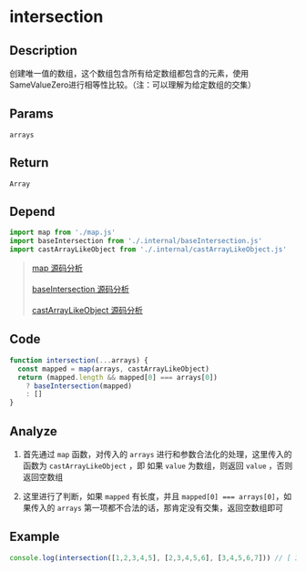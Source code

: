 # intersection

## Description
创建唯一值的数组，这个数组包含所有给定数组都包含的元素，使用 SameValueZero进行相等性比较。（注：可以理解为给定数组的交集）

## Params
`arrays`

## Return
`Array`

## Depend
```js
import map from './map.js'
import baseIntersection from './.internal/baseIntersection.js'
import castArrayLikeObject from './.internal/castArrayLikeObject.js'
```
> [map 源码分析](./map.md)
> <br/>
> <br/>
> [baseIntersection 源码分析](../internal/baseIntersection.md)
> <br/>
> <br/>
> [castArrayLikeObject 源码分析](../internal/castArrayLikeObject.md)

## Code
```js
function intersection(...arrays) {
  const mapped = map(arrays, castArrayLikeObject)
  return (mapped.length && mapped[0] === arrays[0])
    ? baseIntersection(mapped)
    : []
}
```

## Analyze
1. 首先通过 `map` 函数，对传入的 `arrays` 进行和参数合法化的处理，这里传入的函数为 `castArrayLikeObject` ，即 如果 `value` 为数组，则返回 `value` ，否则返回空数组
   
2. 这里进行了判断，如果 `mapped` 有长度，并且 `mapped[0] === arrays[0]`，如果传入的 `arrays` 第一项都不合法的话，那肯定没有交集，返回空数组即可

## Example
```js
console.log(intersection([1,2,3,4,5], [2,3,4,5,6], [3,4,5,6,7])) // [ 3, 4, 5 ]
```
